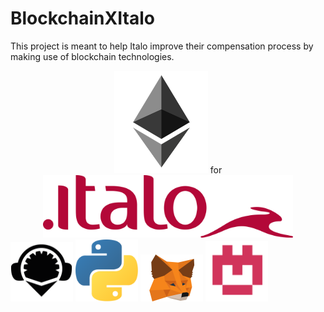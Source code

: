 # BlockchainXItalo
This project is meant to help Italo improve their compensation process by making use of blockchain technologies.



<center><img src="https://github.com/RebSolcia/BlockchainXItalo/blob/main/README_pics/Ethereum.png" width="150">       for       <img src="https://github.com/RebSolcia/BlockchainXItalo/blob/main/README_pics/Italo.png" width="400"></center>


<img src="https://github.com/RebSolcia/BlockchainXItalo/blob/main/README_pics/Remix.png" width="100">


<img src="https://github.com/RebSolcia/BlockchainXItalo/blob/main/README_pics/Python.png" width="100">


<img src="https://github.com/RebSolcia/BlockchainXItalo/blob/main/README_pics/Metamask.png" width="100">


<img src="https://github.com/RebSolcia/BlockchainXItalo/blob/main/README_pics/Kovan.png" width="100">


